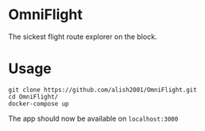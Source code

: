 # OmniFlight

The sickest flight route explorer on the block.

# Usage

```shell
git clone https://github.com/alish2001/OmniFlight.git
cd OmniFlight/
docker-compose up
```

The app should now be available on `localhost:3000`
